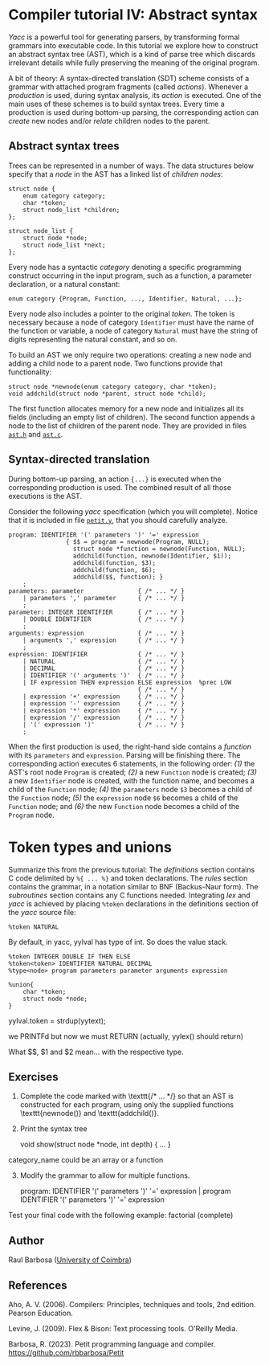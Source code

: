 # Compiler tutorial IV: Abstract syntax

_Yacc_ is a powerful tool for generating parsers, by transforming formal grammars into executable code. In this tutorial we explore how to construct an abstract syntax tree (AST), which is a kind of parse tree which discards irrelevant details while fully preserving the meaning of the original program.

A bit of theory: A syntax-directed translation (SDT) scheme consists of a grammar with attached program fragments (called _actions_). Whenever a _production_ is used, during syntax analysis, its _action_ is executed. One of the main uses of these schemes is to build syntax trees. Every time a production is used during bottom-up parsing, the corresponding action can _create_ new nodes and/or _relate_ children nodes to the parent.

## Abstract syntax trees

Trees can be represented in a number of ways. The data structures below specify that a _node_ in the AST has a linked list of _children nodes_:

    struct node {
        enum category category;
        char *token;
        struct node_list *children;
    };

    struct node_list {
        struct node *node;
        struct node_list *next;
    };

Every node has a syntactic _category_ denoting a specific programming construct occurring in the input program, such as a function, a parameter declaration, or a natural constant:

    enum category {Program, Function, ..., Identifier, Natural, ...};

Every node also includes a pointer to the original _token_. The token is necessary because a node of category ``Identifier`` must have the name of the function or variable, a node of category ``Natural`` must have the string of digits representing the natural constant, and so on.

To build an AST we only require two operations: creating a new node and adding a child node to a parent node. Two functions provide that functionality:

    struct node *newnode(enum category category, char *token);
    void addchild(struct node *parent, struct node *child);

The first function allocates memory for a new node and initializes all its fields (including an empty list of children). The second function appends a node to the list of children of the parent node. They are provided in files [``ast.h``](https://github.com/rbbarbosa/Petit/blob/main/tutorial/p4_source/ast.h) and [``ast.c``](https://github.com/rbbarbosa/Petit/blob/main/tutorial/p4_source/ast.c).

## Syntax-directed translation

During bottom-up parsing, an action ``{...}`` is executed when the corresponding production is used. The combined result of all those executions is the AST.

Consider the following _yacc_ specification (which you will complete). Notice that it is included in file [``petit.y``](https://github.com/rbbarbosa/Petit/blob/main/tutorial/p4_source/petit.y), that you should carefully analyze.

    program: IDENTIFIER '(' parameters ')' '=' expression
                    { $$ = program = newnode(Program, NULL);
                      struct node *function = newnode(Function, NULL);
                      addchild(function, newnode(Identifier, $1));
                      addchild(function, $3);
                      addchild(function, $6);
                      addchild($$, function); }
        ;
    parameters: parameter               { /* ... */ }
        | parameters ',' parameter      { /* ... */ }
        ;
    parameter: INTEGER IDENTIFIER       { /* ... */ }
        | DOUBLE IDENTIFIER             { /* ... */ }
        ;
    arguments: expression               { /* ... */ }
        | arguments ',' expression      { /* ... */ }
        ;
    expression: IDENTIFIER              { /* ... */ }
        | NATURAL                       { /* ... */ }
        | DECIMAL                       { /* ... */ }
        | IDENTIFIER '(' arguments ')'  { /* ... */ }
        | IF expression THEN expression ELSE expression  %prec LOW
                                        { /* ... */ }
        | expression '+' expression     { /* ... */ }
        | expression '-' expression     { /* ... */ }
        | expression '*' expression     { /* ... */ }
        | expression '/' expression     { /* ... */ }
        | '(' expression ')'            { /* ... */ }  
        ;

When the first production is used, the right-hand side contains a _function_ with its ``parameters`` and ``expression``. Parsing will be finishing there. The corresponding action executes 6 statements, in the following order: _(1)_ the AST's root node ``Program`` is created; _(2)_ a new ``Function`` node is created; _(3)_ a new ``Identifier`` node is created, with the function name, and becomes a child of the ``Function`` node; _(4)_ the ``parameters`` node ``$3`` becomes a child of the ``Function`` node; _(5)_ the ``expression`` node ``$6`` becomes a child of the ``Function`` node; and _(6)_ the new ``Function`` node becomes a child of the ``Program`` node.

# Token types and unions

Summarize this from the previous tutorial: The _definitions_ section contains C code delimited by ``%{ ... %}`` and token declarations. The _rules_ section contains the grammar, in a notation similar to BNF (Backus-Naur form). The _subroutines_ section contains any C functions needed. Integrating _lex_ and _yacc_ is achieved by placing ``%token`` declarations in the definitions section of the _yacc_ source file:

    %token NATURAL

By default, in yacc, yylval has type of int. So does the value stack.

    %token INTEGER DOUBLE IF THEN ELSE
    %token<token> IDENTIFIER NATURAL DECIMAL
    %type<node> program parameters parameter arguments expression

    %union{
        char *token;
        struct node *node;
    }

yylval.token = strdup(yytext);

we PRINTFd but now we must RETURN (actually, yylex() should return)

What $$, $1 and $2 mean... with the respective type.


## Exercises

1. Complete the code marked with \texttt{/* ... */} so that an AST is constructed for each program, using only the supplied functions \texttt{newnode()} and \texttt{addchild()}.

2. Print the syntax tree

    void show(struct node *node, int depth) {
        ...
    }

category_name could be an array or a function

3. Modify the grammar to allow for multiple functions.

    program: IDENTIFIER '(' parameters ')' '=' expression
           | program IDENTIFIER '(' parameters ')' '=' expression

Test your final code with the following example: factorial (complete)

## Author

Raul Barbosa ([University of Coimbra](https://apps.uc.pt/mypage/faculty/uc26844))

## References

Aho, A. V. (2006). Compilers: Principles, techniques and tools, 2nd edition. Pearson Education.

Levine, J. (2009). Flex & Bison: Text processing tools. O'Reilly Media.

Barbosa, R. (2023). Petit programming language and compiler.  
https://github.com/rbbarbosa/Petit